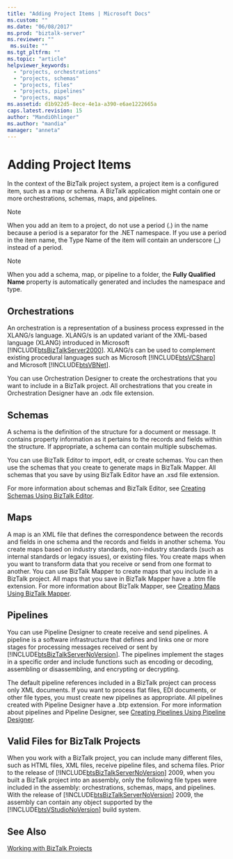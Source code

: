 ```yaml
---
title: "Adding Project Items | Microsoft Docs"
ms.custom: ""
ms.date: "06/08/2017"
ms.prod: "biztalk-server"
ms.reviewer: ""
 ms.suite: ""
ms.tgt_pltfrm: ""
ms.topic: "article"
helpviewer_keywords: 
  - "projects, orchestrations"
  - "projects, schemas"
  - "projects, files"
  - "projects, pipelines"
  - "projects, maps"
ms.assetid: d1b922d5-8ece-4e1a-a390-e6ae1222665a
caps.latest.revision: 15
author: "MandiOhlinger"
ms.author: "mandia"
manager: "anneta"
---
```

# Adding Project Items
In the context of the BizTalk project system, a project item is a configured item, such as a map or schema. A BizTalk application might contain one or more orchestrations, schemas, maps, and pipelines.  
  
> [!NOTE]
>  When you add an item to a project, do not use a period (.) in the name because a period is a separator for the .NET namespace. If you use a period in the item name, the Type Name of the item will contain an underscore (_) instead of a period.  
  
> [!NOTE]
>  When you add a schema, map, or pipeline to a folder, the **Fully Qualified Name** property is automatically generated and includes the namespace and type.  
  
## Orchestrations  
 An orchestration is a representation of a business process expressed in the XLANG/s language. XLANG/s is an updated variant of the XML-based language (XLANG) introduced in Microsoft [!INCLUDE[btsBizTalkServer2000](../includes/btsbiztalkserver2000-md.md)]. XLANG/s can be used to complement existing procedural languages such as Microsoft [!INCLUDE[btsVCSharp](../includes/btsvcsharp-md.md)] and Microsoft [!INCLUDE[btsVBNet](../includes/btsvbnet-md.md)].  
  
 You can use Orchestration Designer to create the orchestrations that you want to include in a BizTalk project. All orchestrations that you create in Orchestration Designer have an .odx file extension.  
  
## Schemas  
 A schema is the definition of the structure for a document or message. It contains property information as it pertains to the records and fields within the structure. If appropriate, a schema can contain multiple subschemas.  
  
 You can use BizTalk Editor to import, edit, or create schemas. You can then use the schemas that you create to generate maps in BizTalk Mapper. All schemas that you save by using BizTalk Editor have an .xsd file extension.  
  
 For more information about schemas and BizTalk Editor, see [Creating Schemas Using BizTalk Editor](../core/creating-schemas-using-biztalk-editor.md).  
  
## Maps  
 A map is an XML file that defines the correspondence between the records and fields in one schema and the records and fields in another schema. You create maps based on industry standards, non-industry standards (such as internal standards or legacy issues), or existing files. You create maps when you want to transform data that you receive or send from one format to another. You can use BizTalk Mapper to create maps that you include in a BizTalk project. All maps that you save in BizTalk Mapper have a .btm file extension. For more information about BizTalk Mapper, see [Creating Maps Using BizTalk Mapper](../core/creating-maps-using-biztalk-mapper.md).  
  
## Pipelines  
 You can use Pipeline Designer to create receive and send pipelines. A pipeline is a software infrastructure that defines and links one or more stages for processing messages received or sent by [!INCLUDE[btsBizTalkServerNoVersion](../includes/btsbiztalkservernoversion-md.md)]. The pipelines implement the stages in a specific order and include functions such as encoding or decoding, assembling or disassembling, and encrypting or decrypting.  
  
 The default pipeline references included in a BizTalk project can process only XML documents. If you want to process flat files, EDI documents, or other file types, you must create new pipelines as appropriate. All pipelines created with Pipeline Designer have a .btp extension. For more information about pipelines and Pipeline Designer, see [Creating Pipelines Using Pipeline Designer](../core/creating-pipelines-using-pipeline-designer.md).  
  
## Valid Files for BizTalk Projects  
 When you work with a BizTalk project, you can include many different files, such as HTML files, XML files, receive pipeline files, and schema files. Prior to the release of [!INCLUDE[btsBizTalkServerNoVersion](../includes/btsbiztalkservernoversion-md.md)] 2009, when you built a BizTalk project into an assembly, only the following file types were included in the assembly: orchestrations, schemas, maps, and pipelines. With the release of [!INCLUDE[btsBizTalkServerNoVersion](../includes/btsbiztalkservernoversion-md.md)] 2009, the assembly can contain any object supported by the [!INCLUDE[btsVStudioNoVersion](../includes/btsvstudionoversion-md.md)] build system.  
  
## See Also  
 [Working with BizTalk Projects](../core/working-with-biztalk-projects.md)